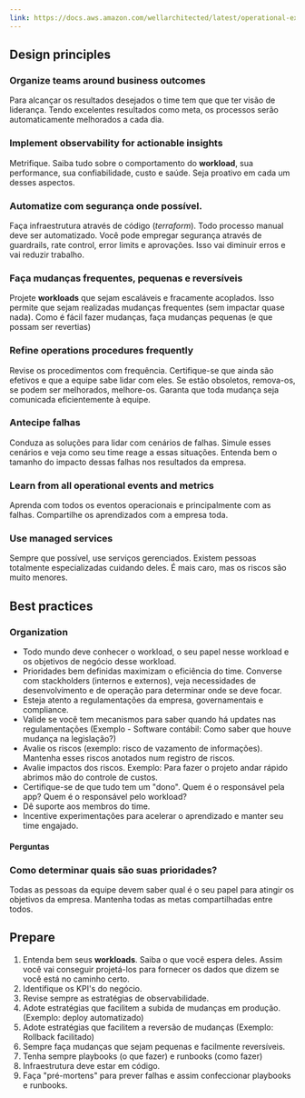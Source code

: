 ```yaml
---
link: https://docs.aws.amazon.com/wellarchitected/latest/operational-excellence-pillar/welcome.html
---
```

## Design principles
### Organize teams around business outcomes

Para alcançar os resultados desejados o time tem que que ter visão de liderança. Tendo excelentes resultados como meta, os processos serão automaticamente melhorados a cada dia.

### Implement observability for actionable insights

Metrifique. Saiba tudo sobre o comportamento do **workload**, sua performance, sua confiabilidade, custo e saúde. Seja proativo em cada um desses aspectos.

### Automatize com segurança onde possível.

Faça infraestrutura através de código (*terraform*). Todo processo manual deve ser automatizado. Você pode empregar segurança através de guardrails, rate control, error limits e aprovações. Isso vai diminuir erros e vai reduzir trabalho.

### Faça mudanças frequentes, pequenas e reversíveis

Projete **workloads** que sejam escaláveis e fracamente acoplados. Isso permite que sejam realizadas mudanças frequentes (sem impactar quase nada). Como é fácil fazer mudanças, faça mudanças pequenas (e que possam ser revertias)

### Refine operations procedures frequently

Revise os procedimentos com frequência. Certifique-se que ainda são efetivos e que a equipe sabe lidar com eles. Se estão obsoletos, remova-os, se podem ser melhorados, melhore-os. Garanta que toda mudança seja comunicada eficientemente à equipe.

### Antecipe falhas

Conduza as soluções para lidar com cenários de falhas. Simule esses cenários e veja como seu time reage a essas situações. Entenda bem o tamanho do impacto dessas falhas nos resultados da empresa.

### Learn from all operational events and metrics

Aprenda com todos os eventos operacionais e principalmente com as falhas. Compartilhe os aprendizados com a empresa toda.

### Use managed services

Sempre que possível, use serviços gerenciados. Existem pessoas totalmente especializadas cuidando deles. É mais caro, mas os riscos são muito menores.

## Best practices

### Organization
- Todo mundo deve conhecer o workload, o seu papel nesse workload e os objetivos de negócio desse workload.
- Prioridades bem definidas maximizam o eficiência do time. Converse com stackholders (internos e externos), veja necessidades de desenvolvimento e de operação para determinar onde se deve focar.
- Esteja atento a regulamentações da empresa, governamentais e compliance.
- Valide se você tem mecanismos para saber quando há updates nas regulamentações (Exemplo - Software contábil: Como saber que houve mudança na legislação?)
- Avalie os riscos (exemplo: risco de vazamento de informações). Mantenha esses riscos anotados num registro de riscos.
- Avalie impactos dos riscos. Exemplo: Para fazer o projeto andar rápido abrimos mão do controle de custos.
- Certifique-se de que tudo tem um "dono". Quem é o responsável pela app? Quem é o responsável pelo workload?
- Dê suporte aos membros do time. 
- Incentive experimentações para acelerar o aprendizado e manter seu time engajado.

#### Perguntas
### Como determinar quais são suas prioridades?
Todas as pessoas da equipe devem saber qual é o seu papel para atingir os objetivos da empresa. Mantenha todas as metas compartilhadas entre todos.

## Prepare

1) Entenda bem seus **workloads**. Saiba o que você espera deles. Assim você vai conseguir projetá-los para fornecer os dados que dizem se você está no caminho certo.
2) Identifique os KPI's do negócio.
3) Revise sempre as estratégias de observabilidade.
4) Adote estratégias que facilitem a subida de mudanças em produção. (Exemplo: deploy automatizado)
5) Adote estratégias que facilitem a reversão de mudanças (Exemplo: Rollback facilitado)
6) Sempre faça mudanças que sejam pequenas e facilmente reversíveis.
7) Tenha sempre playbooks (o que fazer) e runbooks (como fazer)
8) Infraestrutura deve estar em código.
9) Faça "pré-mortens" para prever falhas e assim confeccionar playbooks e runbooks.

